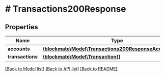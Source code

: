 # # Transactions200Response

## Properties

Name | Type | Description | Notes
------------ | ------------- | ------------- | -------------
**accounts** | [**\blockmate\Model\Transactions200ResponseAccountsInner[]**](Transactions200ResponseAccountsInner.md) |  | [optional]
**transactions** | [**\blockmate\Model\Transaction[]**](Transaction.md) |  |

[[Back to Model list]](../../README.md#models) [[Back to API list]](../../README.md#endpoints) [[Back to README]](../../README.md)
